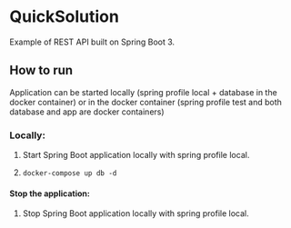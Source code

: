 # QuickSolution

Example of REST API built on Spring Boot 3.

## How to run
Application can be started locally (spring profile local + database in the docker container)
or in the docker container (spring profile test and both database and app are docker containers)

### Locally:
1.  Start Spring Boot application locally with spring profile local.
2.  ```
    docker-compose up db -d
    ```

#### Stop the application:
1. Stop Spring Boot application locally with spring profile local.
